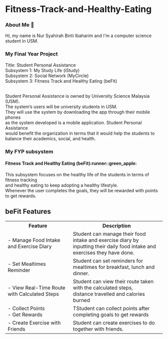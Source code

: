 # Fitness-Track-and-Healthy-Eating

<h3>About Me 🐳</h3>
Hi, my name is Nur Syahirah Binti Ibaharim and I'm a computer science student in USM.<br>
<p><h3>My Final Year Project</h3></p>
Title: Student Personal Assistance <br>
Subsystem 1: My Study Life (iStudy)<br>
Subsystem 2: Social Network (MyCircle)<br>
Subsystem 3: Fitness Track and Healthy Eating (beFit)<br> </br>

Student Personal Assistance is owned by University Science Malaysia (USM). </br>
The system’s users will be university students in USM. </br>
They will use the system by downloading the app through their mobile phones </br>
as the system developed is a mobile application. Student Personal Assistance </br>
would benefit the organization in terms that it would help the students to balance their academics, social, and health. 

<h3>My FYP subsystem</h3>
<h4> Fitness Track and Healthy Eating (beFit):runner::green_apple: </h4>
This subsystem focuses on the healthy life of the students in terms of fitness tracking  <br />
and healthy eating to keep adopting a healthy lifestyle. <br />
Whenever the user completes the goals, they will be rewarded with points to get rewards. <br />

<body>

<h2>beFit Features</h2>

<table style="width:100%">
  <tr>
    <th>Feature</th>
    <th>Description</th>
  </tr>
  <tr>
    <td>- Manage Food Intake and Exercise Diary</td>
    <td> Student  can manage their food intake and exercise diary by </br> 
    inputting their daily food intake and exercises they have done.</td>
  </tr>
  <tr>
    <td>- Set Mealtimes Reminder</td>
    <td>Student  can set reminders for mealtimes for breakfast, lunch and dinner.</td>
  </tr>
  <tr>
    <td>- View Real-Time Route with Calculated Steps</td>
    <td>Student can view their route taken with the calculated steps, </br>
    distance travelled and calories burned</td>
  </tr>
  <tr>
    <td>- Collect Points </br>- Get Rewards</td>
    <td>TStudent  can collect points after completing goals to get rewards</td>
  </tr>
  <tr>
    <td>- Create Exercise with Friends</td>
    <td>Student can create exercises to do together with friends.</td>
  </tr>
</table>
